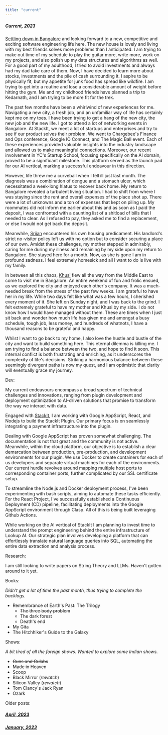 ```yaml
---
title: "current"
---
```


##### Current, 2023

[Settling down in Bangalore](/blog/lifeinametro.html) and looking forward to a new, competitive and exciting software engineering life here. The new house is lovely and living with my best friends solves more problems than I anticipated. I am trying to make out time of my schedule to play the guitar more, write more, work on my projects, and also polish up my data structures and algorithms as well. For a good part of my adulthood, I tried to avoid investments and always had my dad take care of them. Now, I have decided to learn more about stocks, investments and the pile of cash surrounding it. I aspire to be physically fit, but my appetite for junk food has spread like wildfire. I am trying to get into a routine and lose a considerable amount of weight before hitting the gym. Me and my childhood friends have planned a trip to Kedarnath, and I am trying to be more fit for the trek.

The past few months have been a whirlwind of new experiences for me. Navigating a new city, a fresh job, and an unfamiliar way of life has certainly kept me on my toes. I have been trying to get a hang of the new city, the new job and the new life. I got to attend a lot of networking events in Bangalore. At StackIt, we meet a lot of startups and enterprises and try to see if our product solves their problem. We went to Chargebee's Finance and Ops conference, Google IO Connect, and The Magic Ball event.  Each of these experiences provided valuable insights into the industry landscape and allowed us to make meaningful connections. Moreover, our recent involvement in YC's Startup School, focusing specifically on the AI domain, proved to be a significant milestone. This platform served as the launch pad for our AI vertical, marking a successful endeavour in this direction.

However, life threw me a curveball when I fell ill just last month. The diagnosis was a combination of dengue and a stomach ulcer, which necessitated a week-long hiatus to recover back home. My return to Bangalore revealed a turbulent living situation. I had to shift from where I was staying since the rent and overall expenses of the place shot up. There were a lot of unknowns and a ton of expenses that kept on piling up. My roommates did not inform me earlier about this and as soon as I paid the deposit,  I was confronted with a daunting list of a shitload of bills that I needed to clear. As I refused to pay, they asked me to find a replacement, or else I would not get back the deposit.

Meanwhile, [Srijan](https://injuly.in) encountered his own housing predicament. His landlord's strict no-visitor policy left us with no option but to consider securing a place of our own. Amidst these challenges, my mother stepped in admirably, caring for me during my illness and remaining by my side upon my return to Bangalore. She stayed here for a month. Now, as she is gone I am in profound sadness. I feel extremely homesick and all I want to do is live with my family.

In between all this chaos, [Khusi](https://smrutidash.com) flew all the way from the Middle East to come to visit me in Bangalore. An entire weekend of fun and frolic ensued, as we explored the city and enjoyed each other's company. It was a much-needed break from the stress of the past few weeks. I am grateful to have her in my life. While two days felt like what was a few hours, I cherished every moment of it. She left on Sunday night, and I was back to the grind. I felt extremely grateful to have my mother and Khusi by my side. I do not know how I would have managed without them. These are times when I just sit back and wonder how much life has given me and amongst a busy schedule, tough job, less money, and hundreds of whatnots, I have a thousand reasons to be grateful and happy.

Whilst I want to go back to my home, I also love the hustle and bustle of the city and want to build something here. This eternal dilemma is killing me. I am trying to find a balance between the two, and hope to find it soon. This internal conflict is both frustrating and enriching, as it underscores the complexity of life's decisions. Striking a harmonious balance between these seemingly divergent paths is now my quest, and I am optimistic that clarity will eventually grace my journey.

Dev:

My current endeavours encompass a broad spectrum of technical challenges and innovations, ranging from plugin development and deployment optimization to AI-driven solutions that promise to transform the way we interact with data.

Engaged with [StackIt](https://nowstackit.com), I am working with Google AppScript, React, and Nodejs to build the StackIt Plugin. Our primary focus is on seamlessly integrating a payment infrastructure into the plugin.

Dealing with Google AppScript has proven somewhat challenging. The documentation is not that great and the community is not active. Meanwhile, within the cloud platform, our objective is to establish a clear demarcation between production, pre-production, and development environments for our plugin. We use Docker to create containers for each of us developers and separate virtual machines for each of the environments. Our current hurdle revolves around mapping multiple host ports to corresponding container ports, further complicated by our SSL certificate setup.

To streamline the Node.js and Docker deployment process, I've been experimenting with bash scripts, aiming to automate these tasks efficiently. For the React Project, I've successfully established a Continuous Deployment (CD) pipeline, facilitating deployments into the Google AppScript environment through Clasp. All of this is being built leveraging Github Actions.

While working on the AI vertical of StackIt I am planning to invest time to understand the prompt engineering behind the entire infrastructure of Lookup AI. Our strategic plan involves developing a platform that can effortlessly translate natural language queries into SQL, automating the entire data extraction and analysis process.

Research:

I am still looking to write papers on String Theory and LLMs. Haven't gotten around to it yet.

Books:

*Didn't get a lot of time the past month, thus trying to complete the backlogs.*

- Remembrance of Earth's Past: The Trilogy
  - ~~The three body problem~~
  - The dark forest
  - Death's end
- My Gita
- The Hitchhiker's Guide to the Galaxy

Shows:

*A bit tired of all the foreign shows. Wanted to explore some Indian shows.*

- ~~Guns and Gulabs~~
- ~~Made in Heaven~~
- Scoop
- Black Mirror (*rewatch*)
- Silicon Valley (*rewatch*)
- Tom Clancy's Jack Ryan
- Ozark

Older posts:

##### [April, 2023](/blog/april23.html)

##### [January, 2023](/blog/january23.html)
